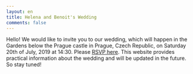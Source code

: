 ```yaml
---
layout: en
title: Helena and Benoit's Wedding
comments: false
---
```


Hello! We would like to invite you to our wedding, which will happen in the
Gardens below the Prague castle in Prague, Czech Republic, on Saturday 20th of
July, 2019 at 14:30. Please <a href="https://helena-benoit.github.io//rsvp-en/">RSVP here</a>. This website provides practical information about the wedding
and will be updated in the future. So stay tuned!




